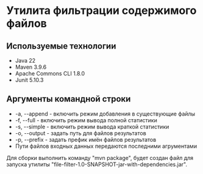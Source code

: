 # Утилита фильтрации содержимого файлов

## Используемые технологии

- Java 22
- Maven 3.9.6
- Apache Commons CLI 1.8.0
- Junit 5.10.3 

## Аргументы командной строки

- -a, --append - включить режим добавления в существующие файлы
- -f, --full - включить режим вывода полной статистики
- -s, --simple - включить режим вывода краткой статистики
- -o, --output - задать путь для файлов результатов
- -p, --prefix - задать префик имён файлов результатов
- Пути файлов входных данных передаются последними агрументами

Для сборки выполнить команду "mvn package", будет создан файл
для запуска утилиты
"file-filter-1.0-SNAPSHOT-jar-with-dependencies.jar".
